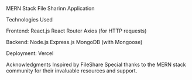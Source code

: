 MERN Stack File Sharinn Application

Technologies Used

Frontend:
React.js
React Router
Axios (for HTTP requests)

Backend:
Node.js
Express.js
MongoDB (with Mongoose)

Deployment:
Vercel

Acknowledgments
Inspired by FileShare
Special thanks to the MERN stack community for their invaluable resources and support.
